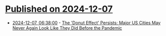 # [Published on 2024-12-07](index.md)

* [2024-12-07, 06:38:00](https://soylentnews.org/article.pl?sid=24/12/05/1153211&from=rss) - [The 'Donut Effect' Persists: Major US Cities May Never Again Look Like They Did Before the Pandemic](https://soylentnews.org/article.pl?sid=24/12/05/1153211&from=rss)

